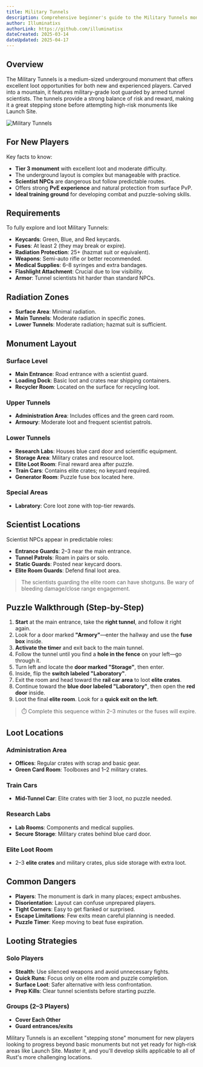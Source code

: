 ```yaml
---
title: Military Tunnels
description: Comprehensive beginner's guide to the Military Tunnels monument including layout, puzzle solutions, and survival strategies for new Rust players.
author: Illuminatixs
authorLink: https://github.com/illuminatisx
dateCreated: 2025-03-14
dateUpdated: 2025-04-17
---
```


## Overview

The Military Tunnels is a medium-sized underground monument that offers excellent loot opportunities for both new and experienced players. Carved into a mountain, it features military-grade loot guarded by armed tunnel scientists. The tunnels provide a strong balance of risk and reward, making it a great stepping stone before attempting high-risk monuments like Launch Site.

![Military Tunnels](/wiki/image/monuments/military-tunnels.jpg)

## For New Players

Key facts to know:

- **Tier 3 monument** with excellent loot and moderate difficulty.
- The underground layout is complex but manageable with practice.
- **Scientist NPCs** are dangerous but follow predictable routes.
- Offers strong **PvE experience** and natural protection from surface PvP.
- **Ideal training ground** for developing combat and puzzle-solving skills.

## Requirements

To fully explore and loot Military Tunnels:

- **Keycards**: Green, Blue, and Red keycards.
- **Fuses**: At least 2 (they may break or expire).
- **Radiation Protection**: 25+ (hazmat suit or equivalent).
- **Weapons**: Semi-auto rifle or better recommended.
- **Medical Supplies**: 6–8 syringes and extra bandages.
- **Flashlight Attachment**: Crucial due to low visibility.
- **Armor**: Tunnel scientists hit harder than standard NPCs.

## Radiation Zones

- **Surface Area**: Minimal radiation.
- **Main Tunnels**: Moderate radiation in specific zones.
- **Lower Tunnels**: Moderate radiation; hazmat suit is sufficient.

## Monument Layout

### Surface Level
- **Main Entrance**: Road entrance with a scientist guard.
- **Loading Dock**: Basic loot and crates near shipping containers.
- **Recycler Room**: Located on the surface for recycling loot.

### Upper Tunnels
- **Administration Area**: Includes offices and the green card room.
- **Armoury**: Moderate loot and frequent scientist patrols.

### Lower Tunnels
- **Research Labs**: Houses blue card door and scientific equipment.
- **Storage Area**: Military crates and resource loot.
- **Elite Loot Room**: Final reward area after puzzle.
- **Train Cars**: Contains elite crates; no keycard required.
- **Generator Room**: Puzzle fuse box located here.

### Special Areas
- **Labratory**: Core loot zone with top-tier rewards.

## Scientist Locations

Scientist NPCs appear in predictable roles:

- **Entrance Guards**: 2–3 near the main entrance.
- **Tunnel Patrols**: Roam in pairs or solo.
- **Static Guards**: Posted near keycard doors.
- **Elite Room Guards**: Defend final loot area.

> The scientists guarding the elite room can have shotguns. Be wary of bleeding damage/close range engagement.

## Puzzle Walkthrough (Step-by-Step)

1. **Start** at the main entrance, take the **right tunnel**, and follow it right again.
2. Look for a door marked **"Armory"**—enter the hallway and use the **fuse box** inside.
3. **Activate the timer** and exit back to the main tunnel.
4. Follow the tunnel until you find a **hole in the fence** on your left—go through it.
5. Turn left and locate the **door marked "Storage"**, then enter.
6. Inside, flip the **switch labeled "Laboratory"**.
7. Exit the room and head toward the **rail car area** to loot **elite crates**.
8. Continue toward the **blue door labeled "Laboratory"**, then open the **red door** inside.
9. Loot the final **elite room**. Look for a **quick exit on the left**.

> ⏱️ Complete this sequence within 2–3 minutes or the fuses will expire.

## Loot Locations

### Administration Area
- **Offices**: Regular crates with scrap and basic gear.
- **Green Card Room**: Toolboxes and 1–2 military crates.

### Train Cars
- **Mid-Tunnel Car**: Elite crates with tier 3 loot, no puzzle needed.

### Research Labs
- **Lab Rooms**: Components and medical supplies.
- **Secure Storage**: Military crates behind blue card door.

### Elite Loot Room
- 2–3 **elite crates** and military crates, plus side storage with extra loot.

## Common Dangers

- **Players**: The monument is dark in many places; expect ambushes.
- **Disorientation**: Layout can confuse unprepared players.
- **Tight Corners**: Easy to get flanked or surprised.
- **Escape Limitations**: Few exits mean careful planning is needed.
- **Puzzle Timer**: Keep moving to beat fuse expiration.

## Looting Strategies

### Solo Players
- **Stealth**: Use silenced weapons and avoid unnecessary fights.
- **Quick Runs**: Focus only on elite room and puzzle completion.
- **Surface Loot**: Safer alternative with less confrontation.
- **Prep Kills**: Clear tunnel scientists before starting puzzle.

### Groups (2–3 Players)
- **Cover Each Other**
- **Guard entrances/exits**

Military Tunnels is an excellent "stepping stone" monument for new players looking to progress beyond basic monuments but not yet ready for high-risk areas like Launch Site. Master it, and you'll develop skills applicable to all of Rust's more challenging locations. 
